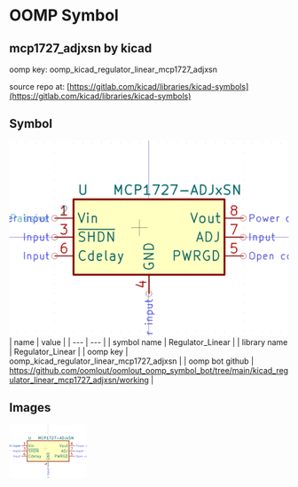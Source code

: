 # OOMP Symbol  
## mcp1727_adjxsn  by kicad  
  
oomp key: oomp_kicad_regulator_linear_mcp1727_adjxsn  
  
source repo at: [https://gitlab.com/kicad/libraries/kicad-symbols](https://gitlab.com/kicad/libraries/kicad-symbols)  
## Symbol  
  
[![working.png](working_600.png)](working.png)  
| name | value | 
| --- | --- | 
| symbol name | Regulator_Linear | 
| library name | Regulator_Linear | 
| oomp key | oomp_kicad_regulator_linear_mcp1727_adjxsn | 
| oomp bot github | https://github.com/oomlout/oomlout_oomp_symbol_bot/tree/main/kicad_regulator_linear_mcp1727_adjxsn/working | 
## Images  
  
[![working.png](working_140.png)](working.png)  

